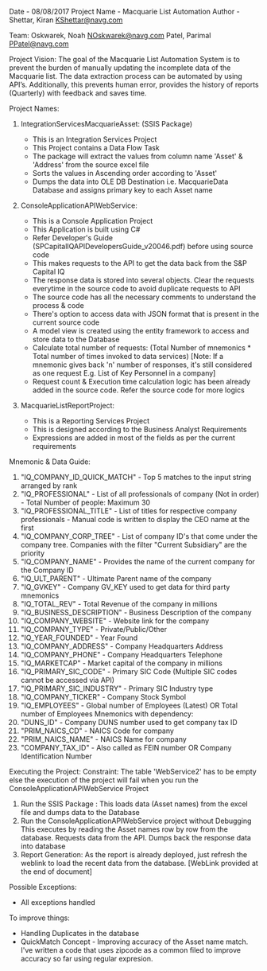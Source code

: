 Date - 08/08/2017
Project Name - Macquarie List Automation
Author - Shettar, Kiran <KShettar@navg.com>

Team:
Oskwarek, Noah <NOskwarek@navg.com>
Patel, Parimal <PPatel@navg.com>

Project Vision:
The goal of the Macquarie List Automation System is to prevent the burden of manually updating the incomplete data of the Macquarie list. 
The data extraction process can be automated by using API’s. Additionally, this prevents human error, provides the history of reports (Quarterly) with feedback 
and saves time. 

Project Names:
1. IntegrationServicesMacquarieAsset: (SSIS Package)
    - This is an Integration Services Project
    - This Project contains a Data Flow Task
    - The package will extract the values from column name 'Asset' & 'Address' from the source excel file
    - Sorts the values in Ascending order according to 'Asset'
    - Dumps the data into OLE DB Destination i.e. MacquarieData Database and assigns primary key to each Asset name

2. ConsoleApplicationAPIWebService:
    - This is a Console Application Project
    - This Application is built using C#
    - Refer Developer's Guide (SPCapitalIQAPIDevelopersGuide_v20046.pdf) before using source code
    - This makes requests to the API to get the data back from the S&P Capital IQ
    - The response data is stored into several objects. Clear the requests everytime in the source code to avoid duplicate requests to API
    - The source code has all the necessary comments to understand the process & code
    - There's option to access data with JSON format that is present in the current source code
    - A model view is created using the entity framework to access and store data to the Database
    - Calculate total number of requests: (Total Number of mnemonics * Total number of times invoked to data services)
    [Note: If a mnemonic gives back 'n' number of responses, it's still considered as one request E.g. List of Key Personnel in a company]
    - Request count & Execution time calculation logic has been already added in the source code. Refer the source code for more logics

3. MacquarieListReportProject:
    - This is a Reporting Services Project
    - This is designed according to the Business Analyst Requirements
    - Expressions are added in most of the fields as per the current requirements

Mnemonic & Data Guide:
1.  "IQ_COMPANY_ID_QUICK_MATCH" - Top 5 matches to the input string arranged by rank
2.  "IQ_PROFESSIONAL" - List of all professionals of company (Not in order) - Total Number of people: Maximum 30 
3.  "IQ_PROFESSIONAL_TITLE" - List of titles for respective company professionals - Manual code is written to display the CEO name at the first
4.  "IQ_COMPANY_CORP_TREE" - List of company ID's that come under the company tree. Companies with the filter "Current Subsidiary" are the priority
5.  "IQ_COMPANY_NAME" - Provides the name of the current company for the Company ID
6.  "IQ_ULT_PARENT" - Ultimate Parent name of the company
7.  "IQ_GVKEY" - Company GV_KEY used to get data for third party mnemonics
8.  "IQ_TOTAL_REV" - Total Revenue of the company in millions
9.  "IQ_BUSINESS_DESCRIPTION" - Business Description of the company
10. "IQ_COMPANY_WEBSITE" - Website link for the company
11. "IQ_COMPANY_TYPE" - Private/Public/Other
12. "IQ_YEAR_FOUNDED" - Year Found
13. "IQ_COMPANY_ADDRESS" - Company Headquarters Address
14. "IQ_COMPANY_PHONE" - Company Headquarters Telephone
15. "IQ_MARKETCAP" - Market capital of the company in millions
16. "IQ_PRIMARY_SIC_CODE" - Primary SIC Code (Multiple SIC codes cannot be accessed via API)
17. "IQ_PRIMARY_SIC_INDUSTRY" - Primary SIC Industry type
18. "IQ_COMPANY_TICKER" - Company Stock Symbol
19. "IQ_EMPLOYEES" - Global number of Employees (Latest) OR Total number of Employees
Mnemonics with dependency: 
20. "DUNS_ID" - Company DUNS number used to get company tax ID
21. "PRIM_NAICS_CD" - NAICS Code for company
22. "PRIM_NAICS_NAME" - NAICS Name for company 
23. "COMPANY_TAX_ID" - Also called as FEIN number OR Company Identification Number

Executing the Project:
Constraint: The table 'WebService2' has to be empty else the execution of the project will fail when you run the ConsoleApplicationAPIWebService Project
1. Run the SSIS Package : 
This loads data (Asset names) from the excel file and dumps data to the Database
2. Run the ConsoleApplicationAPIWebService project without Debugging
This executes by reading the Asset names row by row from the database. Requests data from the API. Dumps back the response data into database
3. Report Generation:
As the report is already deployed, just refresh the weblink to load the recent data from the database. [WebLink provided at the end of document]

Possible Exceptions: 
* All exceptions handled

To improve things:
* Handling Duplicates in the database
* QuickMatch Concept - Improving accuracy of the Asset name match. 
I've written a code that uses zipcode as a common filed to improve accuracy so far using regular expresion.
